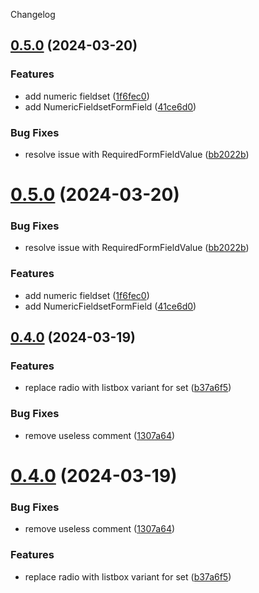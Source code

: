 Changelog

## [0.5.0](https://github.com/DouglasNeuroInformatics/libui-form-types/compare/v0.4.0...v0.5.0) (2024-03-20)


### Features

* add numeric fieldset ([1f6fec0](https://github.com/DouglasNeuroInformatics/libui-form-types/commit/1f6fec03cae03670940dd46c2f566d3ab9183319))
* add NumericFieldsetFormField ([41ce6d0](https://github.com/DouglasNeuroInformatics/libui-form-types/commit/41ce6d05ed2eb6c55b344dac7e391247200e5243))


### Bug Fixes

* resolve issue with RequiredFormFieldValue ([bb2022b](https://github.com/DouglasNeuroInformatics/libui-form-types/commit/bb2022b7221e4a906d7b8b1531cb2b6f80b48f25))



# [0.5.0](https://github.com/DouglasNeuroInformatics/libui-form-types/compare/v0.4.0...v0.5.0) (2024-03-20)


### Bug Fixes

* resolve issue with RequiredFormFieldValue ([bb2022b](https://github.com/DouglasNeuroInformatics/libui-form-types/commit/bb2022b7221e4a906d7b8b1531cb2b6f80b48f25))


### Features

* add numeric fieldset ([1f6fec0](https://github.com/DouglasNeuroInformatics/libui-form-types/commit/1f6fec03cae03670940dd46c2f566d3ab9183319))
* add NumericFieldsetFormField ([41ce6d0](https://github.com/DouglasNeuroInformatics/libui-form-types/commit/41ce6d05ed2eb6c55b344dac7e391247200e5243))

## [0.4.0](https://github.com/DouglasNeuroInformatics/libui-form-types/compare/v0.3.1...v0.4.0) (2024-03-19)


### Features

* replace radio with listbox variant for set ([b37a6f5](https://github.com/DouglasNeuroInformatics/libui-form-types/commit/b37a6f5f8cc1b2ff63c00f7e3e6750c022583a67))


### Bug Fixes

* remove useless comment ([1307a64](https://github.com/DouglasNeuroInformatics/libui-form-types/commit/1307a6468a166d95721d1ea92f5411544757b570))



# [0.4.0](https://github.com/DouglasNeuroInformatics/libui-form-types/compare/v0.3.1...v0.4.0) (2024-03-19)


### Bug Fixes

* remove useless comment ([1307a64](https://github.com/DouglasNeuroInformatics/libui-form-types/commit/1307a6468a166d95721d1ea92f5411544757b570))


### Features

* replace radio with listbox variant for set ([b37a6f5](https://github.com/DouglasNeuroInformatics/libui-form-types/commit/b37a6f5f8cc1b2ff63c00f7e3e6750c022583a67))

